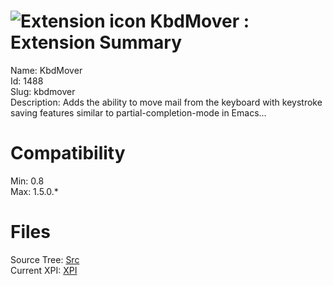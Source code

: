 # ![Extension icon](https://addons.thunderbird.net/static/img/addon-icons/default-64.png) KbdMover : Extension Summary

Name: KbdMover  
Id: 1488  
Slug: kbdmover  
Description: Adds the ability to move mail from the keyboard with keystroke saving features similar to partial-completion-mode in Emacs...
  

# Compatibility
Min: 0.8  
Max: 1.5.0.*  

# Files

Source Tree: [Src](C:/Dev/Thunderbird/ThunderKdB/xall/xOther/1488-kbdmover/src)  
Current XPI: [XPI](C:/Dev/Thunderbird/ThunderKdB/xall/xOther/1488-kbdmover/xpi)  



